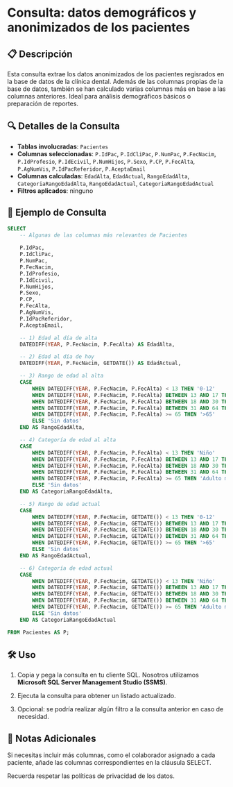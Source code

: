 # Consulta: datos demográficos y anonimizados de los pacientes

## 📋 Descripción
Esta consulta extrae los datos anonimizados de los pacientes regisrados en la base de datos de la clínica dental. Además de las columnas propias de la base de datos, también se han calculado varias columnas más en base a las columnas anteriores. Ideal para análisis demográficos básicos o preparación de reportes.

## 🔍 Detalles de la Consulta
- **Tablas involucradas**: `Pacientes`
- **Columnas seleccionadas**: `P.IdPac`, `P.IdCliPac`, `P.NumPac`, `P.FecNacim`, `P.IdProfesio`, `P.IdEcivil`, `P.NumHijos`, `P.Sexo`, `P.CP`, `P.FecAlta`, `P.AgNumVis`, `P.IdPacReferidor`, `P.AceptaEmail`
- **Columnas calculadas**: `EdadAlta`, `EdadActual`, `RangoEdadAlta`, `CategoriaRangoEdadAlta`, `RangoEdadActual`, `CategoriaRangoEdadActual`
- **Filtros aplicados**: ninguno

## 📌 Ejemplo de Consulta
```sql
SELECT
    -- Algunas de las columnas más relevantes de Pacientes
    
	P.IdPac,
	P.IdCliPac,
	P.NumPac,
	P.FecNacim,
	P.IdProfesio,
	P.IdEcivil,
	P.NumHijos,
	P.Sexo,
	P.CP,
	P.FecAlta,
	P.AgNumVis,
	P.IdPacReferidor,
	P.AceptaEmail,

    -- 1) Edad al día de alta
    DATEDIFF(YEAR, P.FecNacim, P.FecAlta) AS EdadAlta,

    -- 2) Edad al día de hoy
    DATEDIFF(YEAR, P.FecNacim, GETDATE()) AS EdadActual,

    -- 3) Rango de edad al alta
    CASE
        WHEN DATEDIFF(YEAR, P.FecNacim, P.FecAlta) < 13 THEN '0-12'
        WHEN DATEDIFF(YEAR, P.FecNacim, P.FecAlta) BETWEEN 13 AND 17 THEN '13-17'
        WHEN DATEDIFF(YEAR, P.FecNacim, P.FecAlta) BETWEEN 18 AND 30 THEN '18-30'
        WHEN DATEDIFF(YEAR, P.FecNacim, P.FecAlta) BETWEEN 31 AND 64 THEN '31-64'
        WHEN DATEDIFF(YEAR, P.FecNacim, P.FecAlta) >= 65 THEN '>65'
        ELSE 'Sin datos'
    END AS RangoEdadAlta,

    -- 4) Categoría de edad al alta
    CASE
        WHEN DATEDIFF(YEAR, P.FecNacim, P.FecAlta) < 13 THEN 'Niño'
        WHEN DATEDIFF(YEAR, P.FecNacim, P.FecAlta) BETWEEN 13 AND 17 THEN 'Adolescente'
        WHEN DATEDIFF(YEAR, P.FecNacim, P.FecAlta) BETWEEN 18 AND 30 THEN 'Adulto joven'
        WHEN DATEDIFF(YEAR, P.FecNacim, P.FecAlta) BETWEEN 31 AND 64 THEN 'Adulto'
        WHEN DATEDIFF(YEAR, P.FecNacim, P.FecAlta) >= 65 THEN 'Adulto mayor'
        ELSE 'Sin datos'
    END AS CategoriaRangoEdadAlta,

    -- 5) Rango de edad actual
    CASE
        WHEN DATEDIFF(YEAR, P.FecNacim, GETDATE()) < 13 THEN '0-12'
        WHEN DATEDIFF(YEAR, P.FecNacim, GETDATE()) BETWEEN 13 AND 17 THEN '13-17'
        WHEN DATEDIFF(YEAR, P.FecNacim, GETDATE()) BETWEEN 18 AND 30 THEN '18-30'
        WHEN DATEDIFF(YEAR, P.FecNacim, GETDATE()) BETWEEN 31 AND 64 THEN '31-64'
        WHEN DATEDIFF(YEAR, P.FecNacim, GETDATE()) >= 65 THEN '>65'
        ELSE 'Sin datos'
    END AS RangoEdadActual,

    -- 6) Categoría de edad actual
    CASE
        WHEN DATEDIFF(YEAR, P.FecNacim, GETDATE()) < 13 THEN 'Niño'
        WHEN DATEDIFF(YEAR, P.FecNacim, GETDATE()) BETWEEN 13 AND 17 THEN 'Adolescente'
        WHEN DATEDIFF(YEAR, P.FecNacim, GETDATE()) BETWEEN 18 AND 30 THEN 'Adulto joven'
        WHEN DATEDIFF(YEAR, P.FecNacim, GETDATE()) BETWEEN 31 AND 64 THEN 'Adulto'
        WHEN DATEDIFF(YEAR, P.FecNacim, GETDATE()) >= 65 THEN 'Adulto mayor'
        ELSE 'Sin datos'
    END AS CategoriaRangoEdadActual

FROM Pacientes AS P;
```
## 🛠️ Uso

1. Copia y pega la consulta en tu cliente SQL. Nosotros utilizamos **Microsoft SQL Server Management Studio (SSMS)**.


2. Ejecuta la consulta para obtener un listado actualizado.


3. Opcional: se podría realizar algún filtro a la consulta anterior en caso de necesidad.



## 📖 Notas Adicionales

Si necesitas incluir más columnas, como el colaborador asignado a cada paciente, añade las columnas correspondientes en la cláusula SELECT.

Recuerda respetar las políticas de privacidad de los datos.
